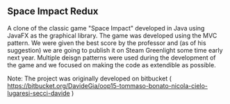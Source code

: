 ## Space Impact Redux ##

A clone of the classic game "Space Impact" developed in Java using JavaFX as the graphical library. The game was developed using the MVC pattern. We were given the best score by the professor and (as of his suggestion) we are going to publish it on Steam Greenlight some time early next year.
Multiple deisgn patterns were used during the development of the game and we focused on making the code as extendible as possible.

Note: The project was originally developed on bitbucket ( https://bitbucket.org/DavideGia/oop15-tommaso-bonato-nicola-cielo-lugaresi-secci-davide )
